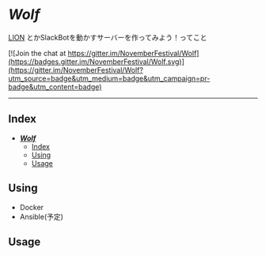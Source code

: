 # ***Wolf***
[LION](https://github.com/NovemberFestival/LION) とかSlackBotを動かすサーバーを作ってみよう！ってこと

[![Join the chat at https://gitter.im/NovemberFestival/Wolf](https://badges.gitter.im/NovemberFestival/Wolf.svg)](https://gitter.im/NovemberFestival/Wolf?utm_source=badge&utm_medium=badge&utm_campaign=pr-badge&utm_content=badge)

___

## Index
<!-- TOC depthFrom:1 depthTo:6 withLinks:1 updateOnSave:1 orderedList:0 -->

- [***Wolf***](#wolf)
	- [Index](#index)
	- [Using](#using)
	- [Usage](#usage)

<!-- /TOC -->

## Using
- Docker
- Ansible(予定)

## Usage
```shell
```
